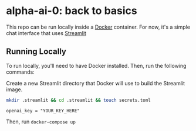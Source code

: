 # alpha-ai-0: back to basics

This repo can be run locally inside a [Docker](https://www.docker.com/products/docker-desktop/) container. For now, it's a simple chat interface that uses [Streamlit](https://streamlit.io)

## Running Locally

To run locally, you'll need to have Docker installed. Then, run the following commands:

Create a new Streamlit directory that Docker will use to build the Streamlit image.

```bash
mkdir .streamlit && cd .streamlit && touch secrets.toml
```

```
openai_key = "YOUR_KEY_HERE"
```

Then, run `docker-compose up`
